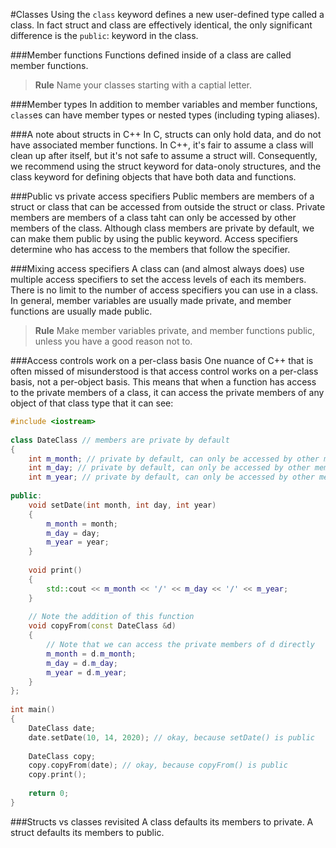 #Classes
Using the `class` keyword defines a new user-defined type called a class.
In fact struct and class are effectively identical, the only significant difference is the `public`: keyword in the class. 

###Member functions
Functions defined inside of a class are called member functions.
>**Rule**
>Name your classes starting with a captial letter.

###Member types
In addition to member variables and member functions, `class`es can have member types or nested types (including typing aliases).

###A note about structs in C++
In C, structs can only hold data, and do not have associated member functions.
In C++, it's fair to assume a class will clean up after itself, but it's not safe to assume a struct will. Consequently, we recommend using the struct keyword for data-onoly structures, and the class keyword for defining objects that have both data and functions.

###Public vs private access specifiers
Public members are members of a struct or class that can be accessed from outside the struct or class. Private members are members of a class taht can only be accessed by other members of the class.
Although class members are private by default, we can make them public by using the public keyword.
Access specifiers determine who has access to the members that follow the specifier.

###Mixing access specifiers
A class can (and almost always does) use multiple access specifiers to set the access levels of each its members.
There is no limit to the number of access specifiers you can use in a class.
In general, member variables are usually made private, and member functions are usually made public.
>**Rule**
>Make member variables private, and member functions public, unless you have a good reason not to.

###Access controls work on a per-class basis
One nuance of C++ that is often missed of misunderstood is that access control works on a per-class basis, not a per-object basis. This means that when a function has access to the private members of a class, it can access the private members of any object of that class type that it can see:
```cpp
#include <iostream>
 
class DateClass // members are private by default
{
	int m_month; // private by default, can only be accessed by other members
	int m_day; // private by default, can only be accessed by other members
	int m_year; // private by default, can only be accessed by other members
 
public:
	void setDate(int month, int day, int year)
	{
		m_month = month;
		m_day = day;
		m_year = year;
	}
 
	void print()
	{
		std::cout << m_month << '/' << m_day << '/' << m_year;
	}
 
	// Note the addition of this function
	void copyFrom(const DateClass &d)
	{
		// Note that we can access the private members of d directly
		m_month = d.m_month;
		m_day = d.m_day;
		m_year = d.m_year;
	}
};
 
int main()
{
	DateClass date;
	date.setDate(10, 14, 2020); // okay, because setDate() is public
	
	DateClass copy;
	copy.copyFrom(date); // okay, because copyFrom() is public
	copy.print();
 
	return 0;
}
```
###Structs vs classes revisited
A class defaults its members to private. A struct defaults its members to public.
